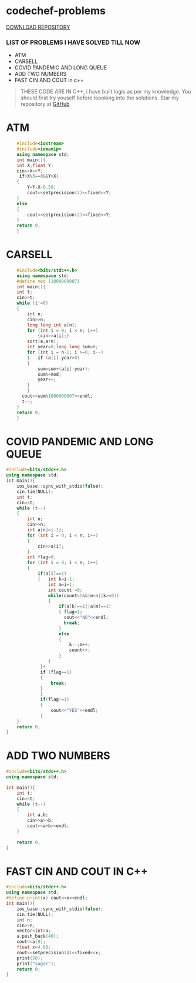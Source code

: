 
# codechef-problems
[DOWNLOAD REPOSITORY](https://codeload.github.com/sagarr70/codechef-problems/zip/master)

### LIST OF PROBLEMS I HAVE SOLVED TILL NOW
* ATM
* CARSELL
* COVID PANDEMIC AND LONG QUEUE
* ADD TWO NUMBERS
* FAST CIN AND COUT in c++
>THESE CODE ARE IN C++, i have built logic as per my knowledge.
>You should first try youself before loooking into the solutions.
>Star my repository at
[GitHub](https://github.com/sagarr70/codechef-problems)

# ATM
```c++
    #include<iostream>
    #include<iomanip>
    using namespace std;
    int main(){
    int X;float Y;
    cin>>X>>Y;
     if(X%5==0&&Y>X)
    {
        Y=Y-X-0.50;
        cout<<setprecision(2)<<fixed<<Y;
    }
    else
    {
        cout<<setprecision(2)<<fixed<<Y;
    }
    return 0;
    }
```
# CARSELL
```c++
    #include<bits/stdc++.h>
    using namespace std;
    #define mod (1000000007)
    int main(){
    int t;
    cin>>t;
    while (t!=0)
    {   
        int n;
        cin>>n;
        long long int a[n];
        for (int i = 0; i < n; i++)
            {cin>>a[i];}
        sort(a,a+n);
        int year=0;long long sum=0;
        for (int i = n-1; i >=0; i--)
        {   if (a[i]-year>0)
        {
            sum=sum+(a[i]-year);
            sum%=mod;
            year++;
        }
        }
      cout<<sum%1000000007<<endl;
      t--;
    } 
    return 0;
    }
```
# COVID PANDEMIC AND LONG QUEUE
```c++
#include<bits/stdc++.h>
using namespace std;
int main(){
    ios_base::sync_with_stdio(false);
    cin.tie(NULL);
    int t;
    cin>>t;
    while (t--)
    {
        int n;
        cin>>n;
        int a[n]={-1};
        for (int i = 0; i < n; i++)
        {
            cin>>a[i];
        }
        int flag=0;
        for (int i = 0; i < n; i++)
        {    
            if(a[i]==1)
            {   int k=i-1;
                int m=i+1;
                int count =0;
                while(count<5&&(m<n||k>=0))
                {
                    if(a[k]==1||a[m]==1)
                    { flag=1;
                      cout<<"NO"<<endl;
                      break;
                    }
                    else
                    {
                        k--;m++;
                        count++;
                    }   
                }
             }+
             if (flag==1)
             {
                 break;
             }
             }
             if(flag!=1)
             {
                 cout<<"YES"<<endl;
             }       
    }
    return 0;
}
```
# ADD TWO NUMBERS
```c++
#include<bits/stdc++.h>
using namespace std;

int main(){
    int t;
    cin>>t;
    while (t--)
    {
        int a,b;
        cin>>a>>b;
        cout<<a+b<<endl;
    }
    
    return 0;
}
```
# FAST CIN AND COUT IN C++
```c++
#include<bits/stdc++.h>
using namespace std;
#define print(x) cout<<x<<endl;
int main(){
    ios_base::sync_with_stdio(false);
	cin.tie(NULL);
    int n;
    cin>>n;
    vector<int>a;
    a.push_back(40);
    cout<<a[0];
    float x=4.00;
    cout<<setprecision(4)<<fixed<<x;
    print(50);
    print("sagar");
    return 0;
}
```

